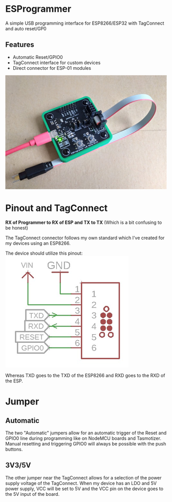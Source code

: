 # ESProgrammer
A simple USB programming interface for ESP8266/ESP32 with TagConnect and auto reset/GP0

## Features
* Automatic Reset/GPIO0
* TagConnect interface for custom devices
* Direct connector for ESP-01 modules

![Programmer](./doc/esprogrammer_photo.jpg)

# Pinout and TagConnect
**RX of Programmer to RX of ESP and TX to TX**
(Which is a bit confusing to be honest)

The TagConnect connector follows my own standard which I've created for my devices using an ESP8266.

The device should utilize this pinout:
![Programmer](./doc/esprogrammer_tc_sch.jpg)

Whereas TXD goes to the TXD of the ESP8266 and RXD goes to the RXD of the ESP.

# Jumper
## Automatic
The two "Automatic" jumpers allow for an automatic trigger of the Reset and GPIO0 line during programming like on NodeMCU boards and Tasmotizer.
Manual resetting and triggering GPIO0 will always be possible with the push buttons.

## 3V3/5V
The other jumper near the TagConnect allows for a selection of the power supply voltage of the TagConnect. When my device has an LDO and 5V power supply, VCC will be set to 5V and the VCC pin on the device goes to the 5V input of the board.